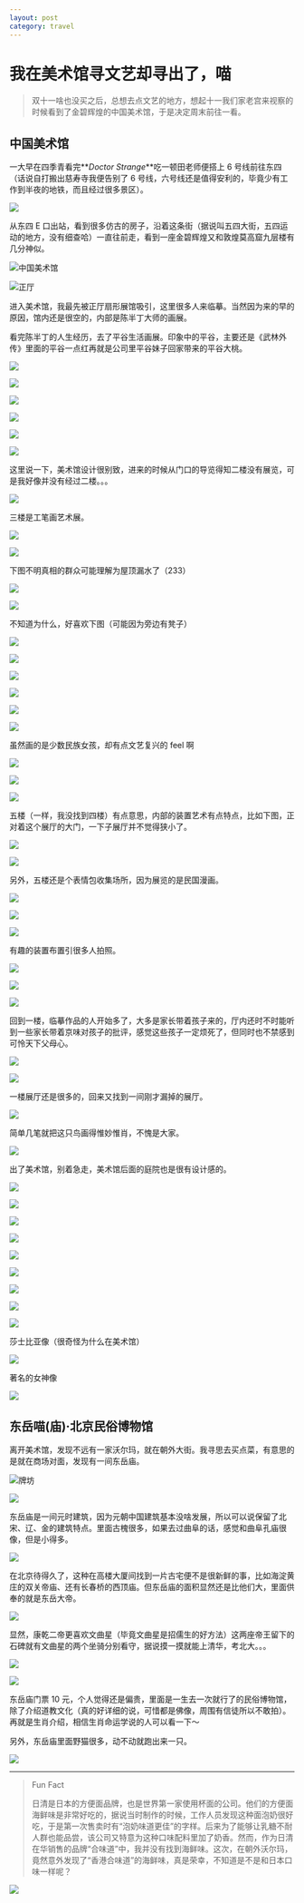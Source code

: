```yaml
---
layout: post
category: travel
---
```


# 我在美术馆寻文艺却寻出了，喵

> 双十一啥也没买之后，总想去点文艺的地方，想起十一我们家老宫来视察的时候看到了金碧辉煌的中国美术馆，于是决定周末前往一看。

## 中国美术馆

一大早在四季青看完**_Doctor Strange_**吃一顿田老师便搭上 6 号线前往东四（话说自打搬出慈寿寺我便告别了 6 号线，六号线还是值得安利的，毕竟少有工作到半夜的地铁，而且经过很多景区）。

![](http://ww2.sinaimg.cn/mw690/89d0a2e1jw1f9ppe1stusj21kw16o1kx.jpg)

从东四 E 口出站，看到很多仿古的房子，沿着这条街（据说叫五四大街，五四运动的地方，没有细查哈）一直往前走，看到一座金碧辉煌又和敦煌莫高窟九层楼有几分神似。

![中国美术馆](http://ww1.sinaimg.cn/mw690/89d0a2e1jw1f9pplkhnb6j21kw16onow.jpg)

![正厅](http://ww3.sinaimg.cn/mw690/89d0a2e1jw1f9pplguyjtj21kw16odzh.jpg)

进入美术馆，我最先被正厅扇形展馆吸引，这里很多人来临摹。当然因为来的早的原因，馆内还是很空的，内部是陈半丁大师的画展。

看完陈半丁的人生经历，去了平谷生活画展。印象中的平谷，主要还是《武林外传》里面的平谷一点红再就是公司里平谷妹子回家带来的平谷大桃。

![](http://ww4.sinaimg.cn/mw690/89d0a2e1jw1f9ppledvt4j21kw16oh40.jpg)

![](http://ww3.sinaimg.cn/mw690/89d0a2e1jw1f9pplcfscvj21kw23ue81.jpg)

![](http://ww1.sinaimg.cn/mw690/89d0a2e1jw1f9ppl7vg2jj21kw23uhdt.jpg)

![](http://ww1.sinaimg.cn/mw690/89d0a2e1jw1f9ppl3epclj21kw16oqo6.jpg)

![](http://ww1.sinaimg.cn/mw690/89d0a2e1jw1f9ppl12a0uj21kw16okeq.jpg)

![](http://ww3.sinaimg.cn/mw690/89d0a2e1jw1f9povmf4r9j21kw2p3u0x.jpg)

这里说一下，美术馆设计很别致，进来的时候从门口的导览得知二楼没有展览，可是我好像并没有经过二楼。。。

![](http://ww2.sinaimg.cn/mw1024/89d0a2e1gw1f9rlfjdfw4j20dw0dwdg2.jpg)

三楼是工笔画艺术展。

![](http://ww2.sinaimg.cn/mw690/89d0a2e1jw1f9ppk127a4j21kw16oh3u.jpg)

![](http://ww4.sinaimg.cn/mw690/89d0a2e1jw1f9ppjzbei4j21kw23ub29.jpg)

下图不明真相的群众可能理解为屋顶漏水了（233）

![](http://ww4.sinaimg.cn/mw690/89d0a2e1jw1f9ppjtleajj21kw23u7wh.jpg)

![](http://ww2.sinaimg.cn/mw690/89d0a2e1jw1f9ppjpubu1j21kw16o4fv.jpg)

不知道为什么，好喜欢下图（可能因为旁边有凳子）

![](http://ww1.sinaimg.cn/mw690/89d0a2e1jw1f9ppjnqlalj21kw16ok7y.jpg)

![](http://ww2.sinaimg.cn/mw690/89d0a2e1jw1f9ppjlnituj21kw16o1dk.jpg)

![](http://ww4.sinaimg.cn/mw690/89d0a2e1jw1f9ppjjje5zj21kw16ogz8.jpg)

![](http://ww3.sinaimg.cn/mw690/89d0a2e1jw1f9ppji76r7j21kw16owyn.jpg)

![](http://ww4.sinaimg.cn/mw690/89d0a2e1jw1f9ppjfuiy6j21kw16ox2b.jpg)

![](http://ww1.sinaimg.cn/mw690/89d0a2e1jw1f9ppjdjy2rj21kw16o1am.jpg)

虽然画的是少数民族女孩，却有点文艺复兴的 feel 啊

![](http://ww2.sinaimg.cn/mw690/89d0a2e1jw1f9pouztdw9j21kw1ve7wh.jpg)

![](http://ww3.sinaimg.cn/mw690/89d0a2e1jw1f9ppjbk516j21kw16oh3e.jpg)

![](http://ww1.sinaimg.cn/mw690/89d0a2e1jw1f9ppj9g762j21kw23u4qp.jpg)

五楼（一样，我没找到四楼）有点意思，内部的装置艺术有点特点，比如下图，正对着这个展厅的大门，一下子展厅并不觉得狭小了。

![](http://ww2.sinaimg.cn/mw690/89d0a2e1jw1f9ppgqiw87j21kw23unpd.jpg)

![](http://ww1.sinaimg.cn/mw690/89d0a2e1jw1f9ppgle490j21kw23u4qp.jpg)

另外，五楼还是个表情包收集场所，因为展览的是民国漫画。

![](http://ww1.sinaimg.cn/mw690/89d0a2e1jw1f9ppgdrlq1j21kw23u4qp.jpg)

![](http://ww4.sinaimg.cn/mw690/89d0a2e1jw1f9povwxvt3j21bc1eitvg.jpg)

![](http://ww2.sinaimg.cn/mw690/89d0a2e1jw1f9povuknn4j21kw26b4qp.jpg)

有趣的装置布置引很多人拍照。

![](http://ww4.sinaimg.cn/mw690/89d0a2e1jw1f9ppga8s41j21kw16oqko.jpg)

![](http://ww2.sinaimg.cn/mw690/89d0a2e1jw1f9ppg7pdvhj21kw16otns.jpg)

![](http://ww3.sinaimg.cn/mw690/89d0a2e1jw1f9ppg5mxk0j21kw16oncm.jpg)

回到一楼，临摹作品的人开始多了，大多是家长带着孩子来的，厅内还时不时能听到一些家长带着京味对孩子的批评，感觉这些孩子一定烦死了，但同时也不禁感到可怜天下父母心。

![](http://ww1.sinaimg.cn/mw690/89d0a2e1jw1f9ppg1pegdj21kw16odyd.jpg)

![](http://ww4.sinaimg.cn/mw690/89d0a2e1jw1f9ppfzjdenj21kw16oqk7.jpg)

一楼展厅还是很多的，回来又找到一间刚才漏掉的展厅。

![](http://ww4.sinaimg.cn/mw690/89d0a2e1jw1f9ppeec6cvj21kw16otql.jpg)

简单几笔就把这只鸟画得惟妙惟肖，不愧是大家。

![](http://ww4.sinaimg.cn/mw690/89d0a2e1jw1f9ppfxgzpxj21kw23uno4.jpg)

出了美术馆，别着急走，美术馆后面的庭院也是很有设计感的。

![](http://ww3.sinaimg.cn/mw690/89d0a2e1jw1f9ppebz2chj21kw23ue82.jpg)

![](http://ww4.sinaimg.cn/mw690/89d0a2e1jw1f9ppdlreb0j21kw16ox6p.jpg)

![](http://ww3.sinaimg.cn/mw690/89d0a2e1jw1f9ppdfhjyxj21kw23u4qq.jpg)

![](http://ww1.sinaimg.cn/mw690/89d0a2e1jw1f9ppd8kf8yj21kw23ub2a.jpg)

![](http://ww3.sinaimg.cn/mw690/89d0a2e1jw1f9ppd1iou8j21kw23uu0x.jpg)

![](http://ww3.sinaimg.cn/mw690/89d0a2e1jw1f9ppcv714hj21kw16ob29.jpg)

![](http://ww1.sinaimg.cn/mw690/89d0a2e1jw1f9ppcrdlp4j21kw16ob29.jpg)

![](http://ww1.sinaimg.cn/mw690/89d0a2e1jw1f9povg7e8lj21kw23uhdu.jpg)

![](http://ww2.sinaimg.cn/mw690/89d0a2e1jw1f9ppceydqlj21kw16o1j4.jpg)

莎士比亚像（很奇怪为什么在美术馆）

![](http://ww1.sinaimg.cn/mw690/89d0a2e1jw1f9ppcbfp64j21kw16okjl.jpg)

著名的女神像

![](http://ww4.sinaimg.cn/mw690/89d0a2e1jw1f9ppc6t63hj21kw23u4qq.jpg)

## 东岳喵(庙)·北京民俗博物馆

离开美术馆，发现不远有一家沃尔玛，就在朝外大街。我寻思去买点菜，有意思的是就在商场对面，发现有一间东岳庙。

![牌坊](http://ww2.sinaimg.cn/mw690/89d0a2e1jw1f9pp1b62ipj21kw16ono5.jpg)

![](http://ww1.sinaimg.cn/mw690/89d0a2e1jw1f9pp1j6k32j21kw16o7wh.jpg)

东岳庙是一间元时建筑，因为元朝中国建筑基本没啥发展，所以可以说保留了北宋、辽、金的建筑特点。里面古槐很多，如果去过曲阜的话，感觉和曲阜孔庙很像，但是小得多。

![](http://ww2.sinaimg.cn/mw690/89d0a2e1jw1f9pp1y66oqj21kw16o4qp.jpg)

在北京待得久了，这种在高楼大厦间找到一片古宅便不是很新鲜的事，比如海淀黄庄的双关帝庙、还有长春桥的西顶庙。但东岳庙的面积显然还是比他们大，里面供奉的就是东岳大帝。

![](http://ww3.sinaimg.cn/mw690/89d0a2e1jw1f9pp2bsowbj21kw16ob29.jpg)

显然，康乾二帝更喜欢文曲星（毕竟文曲星是招儒生的好方法）这两座帝王留下的石碑就有文曲星的两个坐骑分别看守，据说摸一摸就能上清华，考北大。。。

![](http://ww4.sinaimg.cn/mw690/89d0a2e1jw1f9pp25g88yj21kw16o7wh.jpg)

![](http://ww1.sinaimg.cn/mw690/89d0a2e1jw1f9pp21nrntj21kw16o1kx.jpg)

东岳庙门票 10 元，个人觉得还是偏贵，里面是一生去一次就行了的民俗博物馆，除了介绍道教文化（真的好详细的说，可惜都是佛像，周围有信徒所以不敢拍）。再就是生肖介绍，相信生肖命运学说的人可以看一下～

另外，东岳庙里面野猫很多，动不动就跑出来一只。

![](http://ww4.sinaimg.cn/mw690/89d0a2e1jw1f9s3d0f1goj20qo0zk10t.jpg)

---

> Fun Fact
>
> 日清是日本的方便面品牌，也是世界第一家使用杯面的公司。他们的方便面海鲜味是非常好吃的，据说当时制作的时候，工作人员发现这种面泡奶很好吃，于是第一次售卖时有“泡奶味道更佳”的字样。后来为了能够让乳糖不耐人群也能品尝，该公司又特意为这种口味配料里加了奶香。然而，作为日清在华销售的品牌“合味道”中，我并没有找到海鲜味。这次，在朝外沃尔玛，竟然意外发现了“香港合味道”的海鲜味，真是荣幸，不知道是不是和日本口味一样呢？

![](http://ww4.sinaimg.cn/mw690/89d0a2e1gw1f9pp173ogvj21kw23ukjl.jpg)
